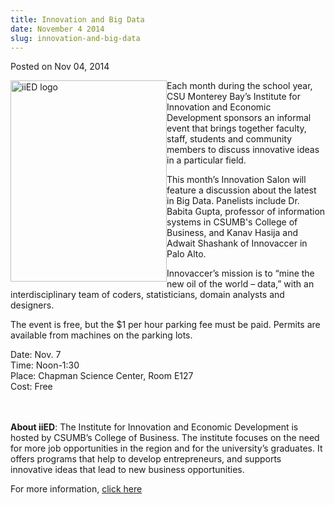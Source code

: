 ```yaml
---
title: Innovation and Big Data
date: November 4 2014
slug: innovation-and-big-data
---
```


 



<span class="date">Posted on Nov 04, 2014    </span>
<p><img alt="iiED logo" src="https://news.csumb.edu/sites/default/files/65/attachments/news/images/iied_for_web.jpg" style="width:250px; height:322px; float:left">Each month during
the school year, CSU Monterey Bay&#x2019;s Institute for Innovation and
Economic Development sponsors an informal event that brings
together faculty, staff, students and community members to discuss
innovative ideas in a particular field.</img></p>
<p>This month&#x2019;s Innovation Salon will feature a discussion about
the latest in Big Data. Panelists include Dr. Babita Gupta,
professor of information systems in CSUMB&apos;s College of Business,
and Kanav Hasija and Adwait Shashank of Innovaccer in Palo
Alto.</p>
<p>Innovaccer&#x2019;s mission is to &#x201C;mine the new oil of the world &#x2013;
data,&#x201D; with an interdisciplinary team of coders, statisticians,
domain analysts and designers.</p>
<p>The event is free, but the $1 per hour parking fee must be paid.
Permits are available from machines on the parking lots.</p>
<p class="pullquote">Date: Nov. 7<br>
Time: Noon-1:30<br>
Place: Chapman Science Center, Room E127<br>
Cost: Free</br></br></br></p>
<p><strong>About iiED</strong>: The Institute for Innovation and
Economic Development is hosted by CSUMB&#x2019;s College of Business. The
institute focuses on the need for more job opportunities in the
region and for the university&#x2019;s graduates. It offers programs that
help to develop entrepreneurs, and supports innovative ideas that
lead to new business opportunities.</p>
<p>For more information,&#xA0;<a href="https://innovation.csumb.edu" rel="nofollow">click here</a><br>
&#xA0;</br></p>





 
